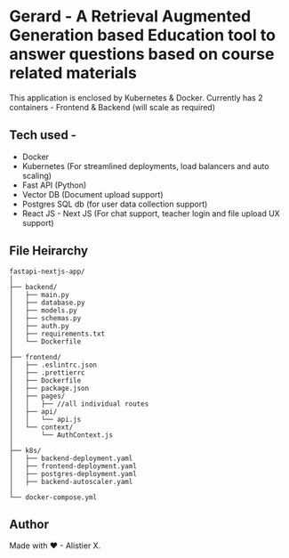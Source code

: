 # Gerard - A Retrieval Augmented Generation based Education tool to answer questions based on course related materials

This application is enclosed by Kubernetes & Docker. Currently has 2 containers - Frontend & Backend (will scale as required)

## Tech used - 

- Docker 
- Kubernetes (For streamlined deployments, load balancers and auto scaling)
- Fast API (Python)
- Vector DB (Document upload support)
- Postgres SQL db (for user data collection support)
- React JS - Next JS (For chat support, teacher login and file upload UX support)

## File Heirarchy

```
fastapi-nextjs-app/
│
├── backend/
│   ├── main.py
│   ├── database.py
│   ├── models.py
│   ├── schemas.py
│   ├── auth.py
│   ├── requirements.txt
│   └── Dockerfile
│
├── frontend/
│   ├── .eslintrc.json
│   ├── .prettierrc
│   ├── Dockerfile
│   ├── package.json
│   ├── pages/
│   │   ├── //all individual routes
│   ├── api/
│   │   └── api.js
│   └── context/
│       └── AuthContext.js
│
├── k8s/
│   ├── backend-deployment.yaml
│   ├── frontend-deployment.yaml
│   ├── postgres-deployment.yaml
│   ├── backend-autoscaler.yaml
│
└── docker-compose.yml
```
  
## Author

Made with ♥ - Alistier X.